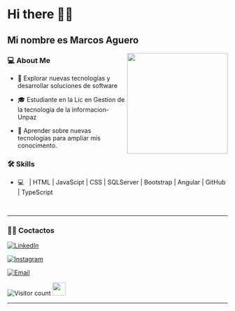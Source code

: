 # Hi there 👨‍💻 <h2> Mi nombre es Marcos Aguero </h2>

<img align='right' src="https://media.giphy.com/media/M9gbBd9nbDrOTu1Mqx/giphy.gif" width="230">

<h3> 💻 About Me </h3>



- 🤔 Explorar nuevas tecnologías y desarrollar soluciones de software

- 🎓 Estudiante en la Lic en Gestion de la tecnologia de la informacion- Unpaz

- 🌱 Aprender sobre nuevas tecnologías para ampliar mis conocimento.


<h3>🛠 Skills </h3>



- 💻 &nbsp;  | HTML | JavaScipt | CSS | SQLServer | Bootstrap | Angular | GitHub | TypeScript



<br/>




<hr>



<h3> 🤝🏻 Coctactos </h3>



<p align="center">

<a href="https://www.linkedin.com/in/marcos-aguero-frontend-developer/"><img alt="LinkedIn" src="https://img.shields.io/badge/LinkedIn-Marcos%20Aguero-blue?style=flat-square&logo=linkedin"></a>

<a href="https://www.instagram.com/agueromark/?hl=es-la"><img alt="Instagram" src="https://img.shields.io/badge/Instagram-Marcos Aguero-black?style=flat-square&logo=instagram"></a>

<a href="mailto:yonidj52@hotmail.com"><img alt="Email" src="https://img.shields.io/badge/Email-yonidj52@hotmail.com-blue?style=flat-square&logo=gmail"></a>

</p>





![Visitor count](https://visitor-badge.laobi.icu/badge?page_id=shivam0110.shivam0110)   <img src="https://media.giphy.com/media/dxn6fRlTIShoeBr69N/giphy.gif" width="30">





<hr>



